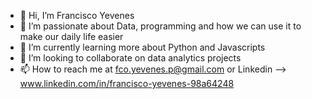 - 👋 Hi, I’m Francisco Yevenes
- 👀 I’m passionate about Data, programming and how we can use it to make our daily life easier
- 🌱 I’m currently learning more about Python and Javascripts
- 💞️ I’m looking to collaborate on data analytics projects
- 📫 How to reach me at fco.yevenes.p@gmail.com or Linkedin --> www.linkedin.com/in/francisco-yevenes-98a64248

<!---
Fyevenes90/Fyevenes90 is a ✨ special ✨ repository because its `README.md` (this file) appears on your GitHub profile.
You can click the Preview link to take a look at your changes.
--->
